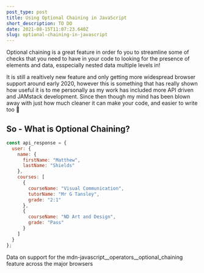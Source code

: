 ```yaml
---
post_type: post
title: Using Optional Chaining in JavaScript
short_description: TO DO
date: 2021-08-15T11:07:23.640Z
slug: optional-chaining-in-javascript
---
```

Optional chaining is a great feature in order fo you to streamline some of checks that you need to have in your code to looking for the presence of elements and data, esspecially nested data multiple levels in!

It is still a realtively new feature and only getting more widespread browser support around early 2020, however this is something that has really shown how useful it is to me personally as my work has included more API driven and JAMstack development. Since then though my mind has been blown away with just how much cleaner it can make your code, and easier to write too 🤯

## So - What is Optional Chaining?



```javascript
const api_response = {
  user: {
    name: {
      firstName: "Matthew",
      lastName: "Shields"
    },
    courses: [
      {
        courseName: "Visual Communication",
        tutorName: "Mr G Tansley",
        grade: "2:1"
      },
      {
        courseName: "ND Art and Design",
        grade: "Pass"
      }
    ]
  }
};
```

<script src="https://cdn.jsdelivr.net/gh/ireade/caniuse-embed/public/caniuse-embed.min.js"></script>
<p class="ciu_embed" data-feature="mdn-javascript__operators__optional_chaining" data-periods="future_1,current,past_1,past_2" data-accessible-colours="true">
<p>Data on support for the mdn-javascript__operators__optional_chaining feature across the major browsers</p>
</p>